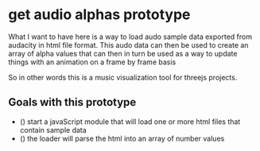 # get audio alphas prototype

What I want to have here is a way to load audo sample data exported from audacity in html file format. This audo data can then be used to create an array of alpha values that can then in turn be used as a way to update things with an animation on a frame by frame basis

So in other words this is a music visualization tool for threejs projects.

## Goals with this prototype

* () start a javaScript module that will load one or more html files that contain sample data
* () the loader will parse the html into an array of number values